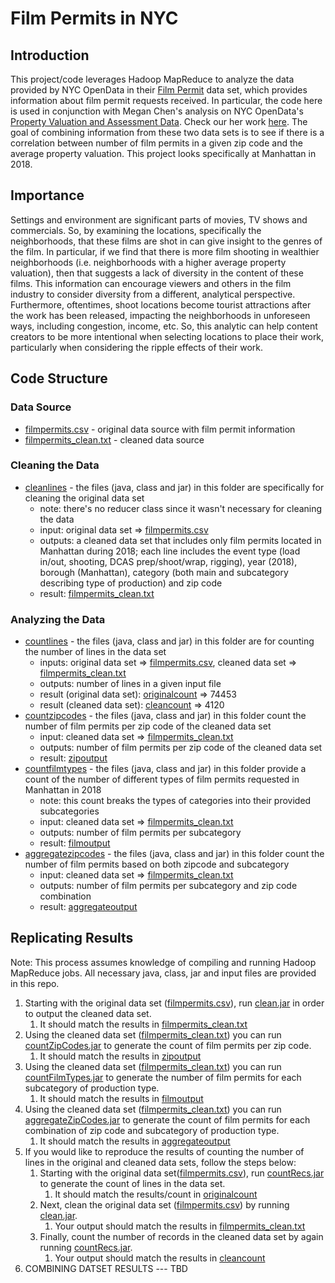 # Film Permits in NYC

## Introduction

This project/code leverages Hadoop MapReduce to analyze the data provided by NYC OpenData in their [Film Permit](https://data.cityofnewyork.us/City-Government/Film-Permits/tg4x-b46p) data set, which provides information about film permit requests received. In particular, the code here is used in conjunction with Megan Chen's analysis on NYC OpenData's [Property Valuation and Assessment Data](https://data.cityofnewyork.us/City-Government/Property-Valuation-and-Assessment-Data/yjxr-fw8i). Check our her work [here](https://github.com/megalo999/property-valuations-nyc). The goal of combining information from these two data sets is to see if there is a correlation between number of film permits in a given zip code and the average property valuation. This project looks specifically at Manhattan in 2018.

## Importance

Settings and environment are significant parts of movies, TV shows and commercials. So, by examining the locations, specifically the neighborhoods, that these films are shot in can give insight to the genres of the film. In particular, if we find that there is more film shooting in wealthier neighborhoods (i.e. neighborhoods with a higher average property valuation), then that suggests a lack of diversity in the content of these films. This information can encourage viewers and others in the film industry to consider diversity from a different, analytical perspective. Furthermore, oftentimes, shoot locations become tourist attractions after the work has been released, impacting the neighborhoods in unforeseen ways, including congestion, income, etc. So, this analytic can help content creators to be more intentional when selecting locations to place their work, particularly when considering the ripple effects of their work.


## Code Structure

### Data Source
* [filmpermits.csv](./filmpermits.csv) - original data source with film permit information
* [filmpermits_clean.txt](./filmpermits_clean.txt) - cleaned data source

### Cleaning the Data
* [cleanlines](./cleanlines) - the files (java, class and jar) in this folder are specifically for cleaning the original data set
    * note: there's no reducer class since it wasn't necessary for cleaning the data
    * input: original data set => [filmpermits.csv](./filmpermits.csv)
    * outputs: a cleaned data set that includes only film permits located in Manhattan during 2018; each line includes the event type (load in/out, shooting, DCAS prep/shoot/wrap, rigging), year (2018), borough (Manhattan), category (both main and subcategory describing type of production) and zip code
    * result: [filmpermits_clean.txt](./filmpermits_clean.txt)

### Analyzing the Data
* [countlines](./countlines) - the files (java, class and jar) in this folder are for counting the number of lines in the data set
    * inputs: original data set => [filmpermits.csv](./filmpermits.csv), cleaned data set => [filmpermits_clean.txt](./filmpermits_clean.txt)
    * outputs: number of lines in a given input file
    * result (original data set): [originalcount](./output/originalcount) => 74453
    * result (cleaned data set): [cleancount](./output/cleancount) => 4120
* [countzipcodes](./countzipcodes) - the files (java, class and jar) in this folder count the number of film permits per zip code of the cleaned data set
    * input: cleaned data set => [filmpermits_clean.txt](./filmpermits_clean.txt)
    * outputs: number of film permits per zip code of the cleaned data set
    * result: [zipoutput](./output/zipoutput)
* [countfilmtypes](./countfilmtypes) - the files (java, class and jar) in this folder provide a count of the number of different types of film permits requested in Manhattan in 2018
    * note: this count breaks the types of categories into their provided subcategories
    * input: cleaned data set => [filmpermits_clean.txt](./filmpermits_clean.txt)
    * outputs: number of film permits per subcategory
    * result: [filmoutput](./output/filmoutput)
* [aggregatezipcodes](./aggregatezipcodes) - the files (java, class and jar) in this folder count the number of film permits based on both zipcode and subcategory
    * input: cleaned data set => [filmpermits_clean.txt](./filmpermits_clean.txt)
    * outputs: number of film permits per subcategory and zip code combination
    * result: [aggregateoutput](./output/aggregateoutput)

## Replicating Results

Note: This process assumes knowledge of compiling and running Hadoop MapReduce jobs. All necessary java, class, jar and input files are provided in this repo.

1. Starting with the original data set ([filmpermits.csv](./filmpermits.csv)), run [clean.jar](./cleanlines/clean.jar) in order to output the cleaned data set.
    1. It should match the results in [filmpermits_clean.txt](./filmpermits_clean.txt)
2. Using the cleaned data set ([filmpermits_clean.txt](./filmpermits_clean.txt)) you can run [countZipCodes.jar](./countzipcodes/countZipCodes.jar) to generate the count of film permits per zip code.
    1. It should match the results in [zipoutput](./output/zipoutput)
3. Using the cleaned data set ([filmpermits_clean.txt](./filmpermits_clean.txt)) you can run [countFilmTypes.jar](./countfilmtypes/countFilmTypes.jar) to generate the number of film permits for each subcategory of production type.
    1. It should match the results in [filmoutput](./output/filmoutput)
4. Using the cleaned data set ([filmpermits_clean.txt](./filmpermits_clean.txt)) you can run [aggregateZipCodes.jar](./aggregatezipcodes/aggregateZipCodes.jar) to generate the count of film permits for each combination of zip code and subcategory of production type. 
    1. It should match the results in [aggregateoutput](./output/aggregateoutput)
5. If you would like to reproduce the results of counting the number of lines in the original and cleaned data sets, follow the steps below:
    1. Starting with the original data set([filmpermits.csv](./filmpermits.csv)), run [countRecs.jar](./countlines/countRecs.jar) to generate the count of lines in the data set.
        1. It should match the results/count in [originalcount](./output/originalcount)
    2. Next, clean the original data set ([filmpermits.csv](./filmpermits.csv)) by running [clean.jar](./cleanlines/clean.jar).
        1. Your output should match the results in [filmpermits_clean.txt](./filmpermits_clean.txt)
    3. Finally, count the number of records in the cleaned data set by again running [countRecs.jar](./countlines/countRecs.jar).
        1. Your output should match the results in [cleancount](./output/cleancount)
6. COMBINING DATSET RESULTS --- TBD
